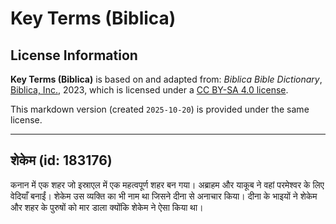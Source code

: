 # Key Terms (Biblica)

## License Information

**Key Terms (Biblica)** is based on and adapted from: _Biblica Bible Dictionary_, [Biblica, Inc.](https://www.biblica.com/), 2023, which is licensed under a [CC BY-SA 4.0 license](https://creativecommons.org/licenses/by-sa/4.0/legalcode.en).

This markdown version (created `2025-10-20`) is provided under the same license.



--------------------------------

## शेकेम (id: 183176)

कनान में एक शहर जो इस्राएल में एक महत्वपूर्ण शहर बन गया। अब्राहम और याकूब ने वहां परमेश्वर के लिए वेदियाँ बनाईं। शेकेम उस व्यक्ति का भी नाम था जिसने दीना से अनाचार किया। दीना के भाइयों ने शेकेम और शहर के पुरुषों को मार डाला क्योंकि शेकेम ने ऐसा किया था।



